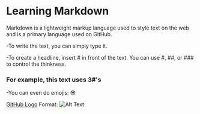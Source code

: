 # Learning Markdown

Markdown is a lightweight markup language used to style text on the web and is a primary language used on GitHub.

-To write the text, you can simply type it.

-To create a headline, insert # in front of the text. You can use #, ##, or ### to control the thinkness.
 ### For example, this text uses 3#'s
 
 -You can even do emojis: 
:sunglasses:

[GitHub Logo](https://www.atlassian.com/blog/inside-atlassian/growth-mindset)
Format: ![Alt Text](url)
